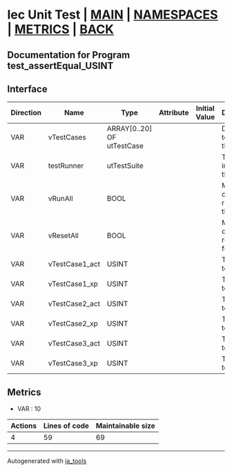 # Iec Unit Test | [MAIN] | [NAMESPACES] | [METRICS] | [BACK]  

## Documentation for Program test_assertEqual_USINT  

## Interface  

| Direction | Name | Type | Attribute | Initial Value | Documentation |
| --------- | ---- | ---- | --------- | ------------- | ------------- |
| VAR | vTestCases | ARRAY[0..20] OF utTestCase |  |  | Definition of all test cases for this POU |  
| VAR | testRunner | utTestSuite |  |  | Test Suite fb instance to run the tests |  
| VAR | vRunAll | BOOL |  |  | Manual command to run all tests for this POU |  
| VAR | vResetAll | BOOL |  |  | Manual command to reset all tests for this POU |  
| VAR | vTestCase1_act | USINT |  |  | Test data 1 of test case 1 |  
| VAR | vTestCase1_xp | USINT |  |  | Test data 2 of test case 1 |  
| VAR | vTestCase2_act | USINT |  |  | Test data 1 of test case 2 |  
| VAR | vTestCase2_xp | USINT |  |  | Test data 2 of test case 2 |  
| VAR | vTestCase3_act | USINT |  |  | Test data 1 of test case 3 |  
| VAR | vTestCase3_xp | USINT |  |  | Test data 2 of test case 3 |  


## Metrics  

- VAR : 10

| Actions | Lines of code | Maintainable size |
| ------- | ------------- | ----------------- |
| 4 | 59 | 69 |

---
Autogenerated with [ia_tools](https://github.com/tkucic/ia_tools)  

[MAIN]: ../../../../index.md
[NAMESPACES]: ../../nsList.md
[METRICS]: ../../../metrics.md
[BACK]: ../nsMain.md
